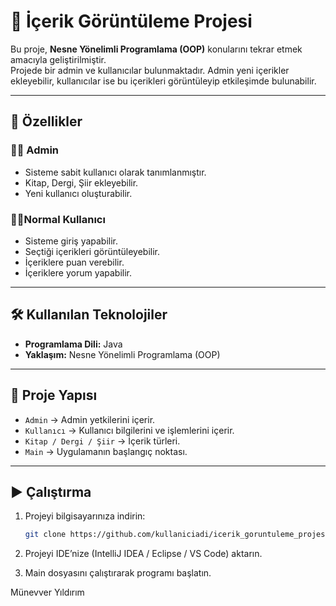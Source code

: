 # 📖 İçerik Görüntüleme Projesi

Bu proje, **Nesne Yönelimli Programlama (OOP)** konularını tekrar etmek amacıyla geliştirilmiştir.  
Projede bir admin ve kullanıcılar bulunmaktadır. Admin yeni içerikler ekleyebilir, kullanıcılar ise bu içerikleri görüntüleyip etkileşimde bulunabilir.

---

## 🚀 Özellikler

### 👨‍💼 Admin
- Sisteme sabit kullanıcı olarak tanımlanmıştır.
- Kitap, Dergi, Şiir ekleyebilir.
- Yeni kullanıcı oluşturabilir.

### 🙍‍♂️Normal Kullanıcı
- Sisteme giriş yapabilir.
- Seçtiği içerikleri görüntüleyebilir.
- İçeriklere puan verebilir.
- İçeriklere yorum yapabilir.

---

## 🛠️ Kullanılan Teknolojiler
- **Programlama Dili:** Java  
- **Yaklaşım:** Nesne Yönelimli Programlama (OOP)

---

## 📂 Proje Yapısı
- `Admin` → Admin yetkilerini içerir.  
- `Kullanıcı` → Kullanıcı bilgilerini ve işlemlerini içerir.  
- `Kitap / Dergi / Şiir` → İçerik türleri.  
- `Main` → Uygulamanın başlangıç noktası.  

---

## ▶️ Çalıştırma
1. Projeyi bilgisayarınıza indirin:
   ```bash
   git clone https://github.com/kullaniciadi/icerik_goruntuleme_projesi.git
2. Projeyi IDE’nize (IntelliJ IDEA / Eclipse / VS Code) aktarın.

3. Main dosyasını çalıştırarak programı başlatın.

Münevver Yıldırım

